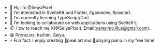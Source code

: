 - 👋 Hi, I’m @SeiyaPixel
- 👀 I’m interested in SvelteKit and Flutter, #gamedev, #pixelart.
- 🌱 I’m currently learning TypeScript/Dart.
- 💞️ I’m looking to collaborate on web applications using SvelteKit.
- 📫 How to reach me X(@SeiyaPixel), Email(yamaimo.illus@gmail.com).
- 😄 Pronouns: he/him, Seiya.
- ⚡ Fun fact: I enjoy creating 🎨pixel art and 🎹playing piano in my free time!

<!---
yamaimo-illus/yamaimo-illus is a ✨ special ✨ repository because its `README.md` (this file) appears on your GitHub profile.
You can click the Preview link to take a look at your changes.
--->
